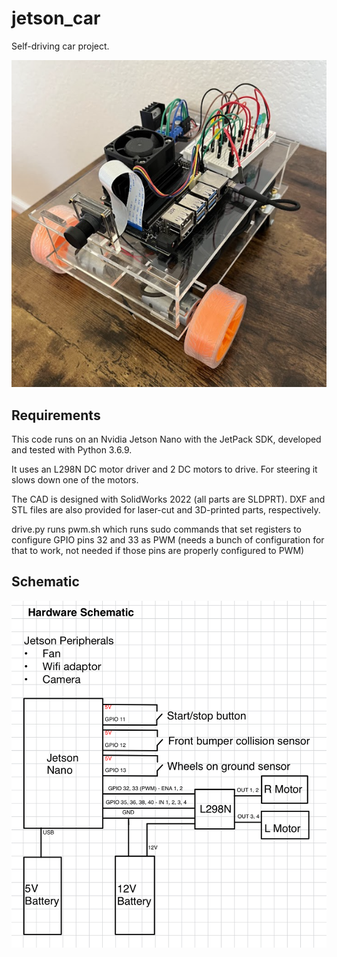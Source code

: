 # jetson_car

Self-driving car project.

![car](misc/car.png)

## Requirements

This code runs on an Nvidia Jetson Nano with the JetPack SDK, developed and tested with Python 3.6.9.

It uses an L298N DC motor driver and 2 DC motors to drive. For steering it slows down one of the motors.

The CAD is designed with SolidWorks 2022 (all parts are SLDPRT). DXF and STL files are also provided for laser-cut and 3D-printed parts, respectively.

drive.py runs pwm.sh which runs sudo commands that set registers to configure GPIO pins 32 and 33 as PWM (needs a bunch of configuration for that to work, not needed if those pins are properly configured to PWM)

## Schematic

![schematic](misc/schematic.jpg)